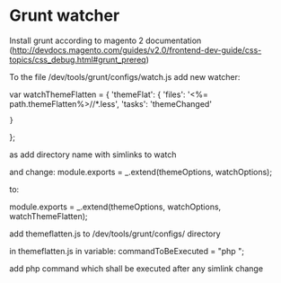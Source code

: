 # Grunt watcher

Install grunt according to magento 2 documentation (http://devdocs.magento.com/guides/v2.0/frontend-dev-guide/css-topics/css_debug.html#grunt_prereq)

To the file /dev/tools/grunt/configs/watch.js add new watcher:

var watchThemeFlatten = {
    'themeFlat': {
        'files': '<%= path.themeFlatten%>/<watching flat directory>/*.less',
        'tasks': 'themeChanged'
        
    }
};

as <watching flat directory> add directory name with simlinks to watch

and change:
module.exports = _.extend(themeOptions, watchOptions);

to:

module.exports = _.extend(themeOptions, watchOptions, watchThemeFlatten);

add themeflatten.js to /dev/tools/grunt/configs/ directory

in themeflatten.js
in variable: commandToBeExecuted = "php <command to be executed>";

add php command which shall be executed after any simlink change


